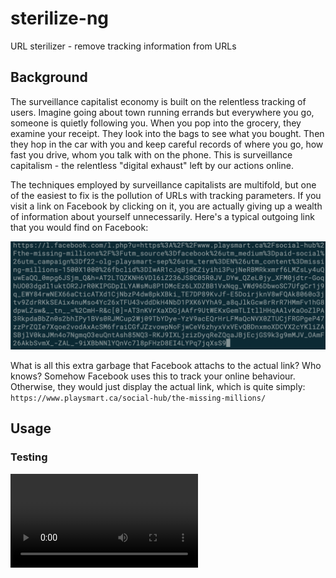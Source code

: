 # sterilize-ng
URL sterilizer - remove tracking information from URLs

## Background

The surveillance capitalist economy is built on the relentless tracking of users. Imagine going about town running errands but everywhere you go, someone is quietly following you. When you pop into the grocery, they examine your receipt. They look into the bags to see what you bought. Then they hop in the car with you and keep careful records of where you go, how fast you drive, whom you talk with on the phone. This is surveillance capitalism - the relentless "digital exhaust" left by our actions online.

The techniques employed by surveillance capitalists are multifold, but one of the easiest to fix is the pollution of URLs with tracking parameters. If you visit a link on Facebook by clicking on it, you are actually giving up a wealth of information about yourself unnecessarily. Here's a typical outgoing link that you would find on Facebook:

![FB tracking garbage](fblink.png)

What is all this extra garbage that Facebook attachs to the actual link? Who knows? Somehow Facebook uses this to track your online behaviour. Otherwise, they would just display the actual link, which is quite simply: `https://www.playsmart.ca/social-hub/the-missing-millions/`

## Usage

### Testing

![Testing link sterilization](testing.mov)
